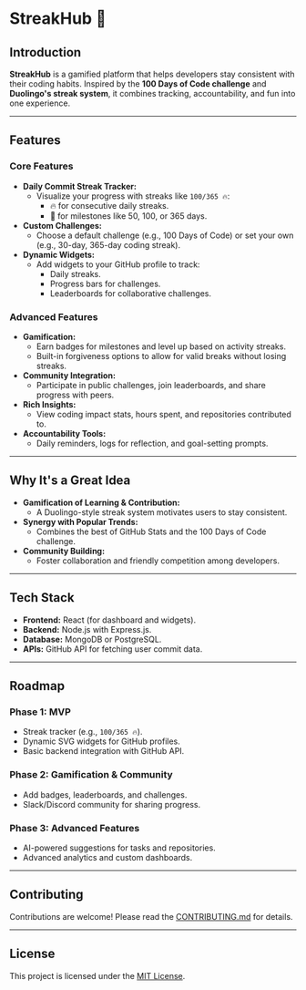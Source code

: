 # StreakHub 🚀

## Introduction
**StreakHub** is a gamified platform that helps developers stay consistent with their coding habits. Inspired by the **100 Days of Code challenge** and **Duolingo's streak system**, it combines tracking, accountability, and fun into one experience.

---

## Features
### Core Features
- **Daily Commit Streak Tracker:**
  - Visualize your progress with streaks like `100/365 🔥`:
    - 🔥 for consecutive daily streaks.
    - 🎉 for milestones like 50, 100, or 365 days.
- **Custom Challenges:**
  - Choose a default challenge (e.g., 100 Days of Code) or set your own (e.g., 30-day, 365-day coding streak).
- **Dynamic Widgets:**
  - Add widgets to your GitHub profile to track:
    - Daily streaks.
    - Progress bars for challenges.
    - Leaderboards for collaborative challenges.

### Advanced Features
- **Gamification:**
  - Earn badges for milestones and level up based on activity streaks.
  - Built-in forgiveness options to allow for valid breaks without losing streaks.
- **Community Integration:**
  - Participate in public challenges, join leaderboards, and share progress with peers.
- **Rich Insights:**
  - View coding impact stats, hours spent, and repositories contributed to.
- **Accountability Tools:**
  - Daily reminders, logs for reflection, and goal-setting prompts.

---

## Why It's a Great Idea
- **Gamification of Learning & Contribution:**
  - A Duolingo-style streak system motivates users to stay consistent.
- **Synergy with Popular Trends:**
  - Combines the best of GitHub Stats and the 100 Days of Code challenge.
- **Community Building:**
  - Foster collaboration and friendly competition among developers.

---

## Tech Stack
- **Frontend:** React (for dashboard and widgets).
- **Backend:** Node.js with Express.js.
- **Database:** MongoDB or PostgreSQL.
- **APIs:** GitHub API for fetching user commit data.

---

## Roadmap
### Phase 1: MVP
- Streak tracker (e.g., `100/365 🔥`).
- Dynamic SVG widgets for GitHub profiles.
- Basic backend integration with GitHub API.

### Phase 2: Gamification & Community
- Add badges, leaderboards, and challenges.
- Slack/Discord community for sharing progress.

### Phase 3: Advanced Features
- AI-powered suggestions for tasks and repositories.
- Advanced analytics and custom dashboards.

---

## Contributing
Contributions are welcome! Please read the [CONTRIBUTING.md](CONTRIBUTING.md) for details.

---

## License
This project is licensed under the [MIT License](LICENSE).
